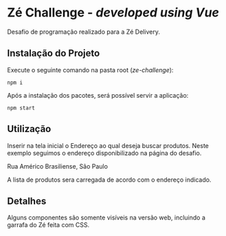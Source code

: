 # Zé Challenge - _developed using Vue_

Desafio de programação realizado para a Zé Delivery.

## Instalação do Projeto

Execute o seguinte comando na pasta root (_ze-challenge_):

`npm i`

Após a instalação dos pacotes, será possível servir a aplicação:

`npm start`

## Utilização

Inserir na tela inicial o Endereço ao qual deseja buscar produtos. Neste exemplo seguimos o endereço disponibilizado na página do desafio.

Rua Américo Brasiliense, São Paulo

A lista de produtos sera carregada de acordo com o endereço indicado.

## Detalhes

Alguns componentes são somente visíveis na versão web, incluindo a garrafa do Zé feita com CSS.
